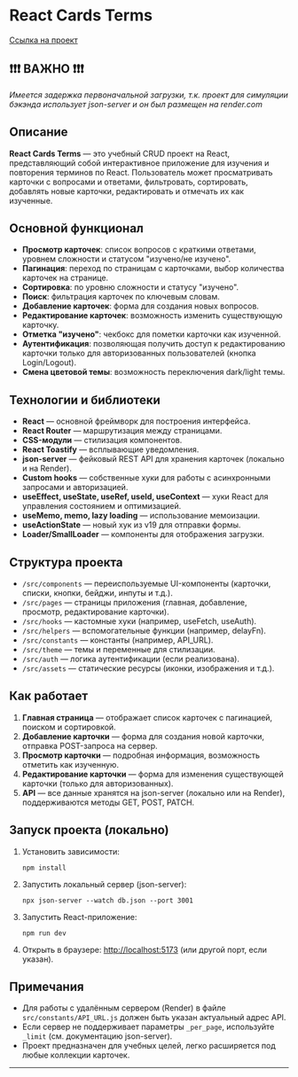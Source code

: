 # React Cards Terms
[Ссылка на проект](https://react-cards-terms.vercel.app/)
## ❗❗❗ ВАЖНО ❗❗❗ 
*Имеется задержка первоначальной загрузки, т.к. проект для симуляции бэкэнда использует json-server и он был размещен на render.com*

## Описание

**React Cards Terms** — это учебный CRUD проект на React, представляющий собой интерактивное приложение для изучения и повторения терминов по React. Пользователь может просматривать карточки с вопросами и ответами, фильтровать, сортировать, добавлять новые карточки, редактировать и отмечать их как изученные.

## Основной функционал

- **Просмотр карточек**: список вопросов с краткими ответами, уровнем сложности и статусом "изучено/не изучено".
- **Пагинация**: переход по страницам с карточками, выбор количества карточек на странице.
- **Сортировка**: по уровню сложности и статусу "изучено".
- **Поиск**: фильтрация карточек по ключевым словам.
- **Добавление карточек**: форма для создания новых вопросов.
- **Редактирование карточек**: возможность изменить существующую карточку.
- **Отметка "изучено"**: чекбокс для пометки карточки как изученной.
- **Аутентификация**: позволяющая получить доступ к редактированию карточки только для авторизованных пользователей (кнопка Login/Logout).
- **Смена цветовой темы**: возможность переключения dark/light темы.

## Технологии и библиотеки

- **React** — основной фреймворк для построения интерфейса.
- **React Router** — маршрутизация между страницами.
- **CSS-модули** — стилизация компонентов.
- **React Toastify** — всплывающие уведомления.
- **json-server** — фейковый REST API для хранения карточек (локально и на Render).
- **Custom hooks** — собственные хуки для работы с асинхронными запросами и авторизацией.
- **useEffect, useState, useRef, useId, useContext** — хуки React для управления состоянием и оптимизацией.
- **useMemo, memo, lazy loading** — использование мемоизации.
- **useActionState** — новый хук из v19 для отправки формы.
- **Loader/SmallLoader** — компоненты для отображения загрузки.

## Структура проекта

- `/src/components` — переиспользуемые UI-компоненты (карточки, списки, кнопки, бейджи, инпуты и т.д.).
- `/src/pages` — страницы приложения (главная, добавление, просмотр, редактирование карточки).
- `/src/hooks` — кастомные хуки (например, useFetch, useAuth).
- `/src/helpers` — вспомогательные функции (например, delayFn).
- `/src/constants` — константы (например, API_URL).
- `/src/theme` — темы и переменные для стилизации.
- `/src/auth` — логика аутентификации (если реализована).
- `/src/assets` — статические ресурсы (иконки, изображения и т.д.).

## Как работает

1. **Главная страница** — отображает список карточек с пагинацией, поиском и сортировкой.
2. **Добавление карточки** — форма для создания новой карточки, отправка POST-запроса на сервер.
3. **Просмотр карточки** — подробная информация, возможность отметить как изученную.
4. **Редактирование карточки** — форма для изменения существующей карточки (только для авторизованных).
5. **API** — все данные хранятся на json-server (локально или на Render), поддерживаются методы GET, POST, PATCH.

## Запуск проекта (локально)

1. Установить зависимости:
   ```
   npm install
   ```
2. Запустить локальный сервер (json-server):
   ```
   npx json-server --watch db.json --port 3001
   ```
3. Запустить React-приложение:
   ```
   npm run dev
   ```
4. Открыть в браузере: [http://localhost:5173](http://localhost:5173) (или другой порт, если указан).

## Примечания

- Для работы с удалённым сервером (Render) в файле `src/constants/API_URL.js` должен быть указан актуальный адрес API.
- Если сервер не поддерживает параметры `_per_page`, используйте `_limit` (см. документацию json-server).
- Проект предназначен для учебных целей, легко расширяется под любые коллекции карточек.

---
